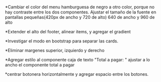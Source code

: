 *Cambiar el color del menu hamburguesa de negro a otro color, porque no hay contraste entre los dos componentes.
Ajustar el tamaño de la fuente en pantallas pequeñas(420px de ancho y 720 de alto)
640 de ancho y 960 de alto

*Extender el alto del footer, alinear items, y agregar el gradient

*Investigar el modo en bootstrap para separar las cards.

*Eliminar margenes superior, izquierdo y derecho

*Agregar estilo al componente caja de texto "Total a pagar: "
ajustar a lo ancho el componente total a pagar

*centrar botonera horizontalmente y agregar espacio entre los botones.